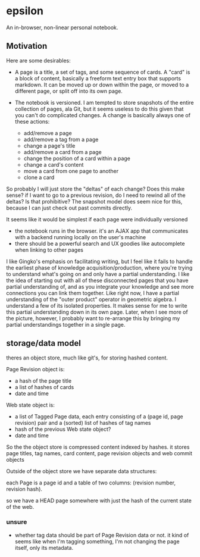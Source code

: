 # epsilon

An in-browser, non-linear personal notebook.

## Motivation
Here are some desirables:

 - A page is a title, a set of tags, and some sequence of cards. A "card" is a block of content, basically a freeform text entry box that supports markdown. It can be moved up or down within the page, or moved to a different page, or split off into its own page.
 - The notebook is versioned. I am tempted to store snapshots of the entire collection of pages, ala Git, but it seems useless to do this given that you can't do complicated changes. A change is basically always one of these actions:

     - add/remove a page
     - add/remove a tag from a page
     - change a page's title
     - add/remove a card from a page
     - change the position of a card within a page
     - change a card's content
     - move a card from one page to another
     - clone a card

  So probably I will just store the "deltas" of each change? Does this make sense? if I want to go to a previous revision, do I need to rewind all of the deltas? Is that prohibitive? The snapshot model does seem nice for this, because I can just check out past commits directly.

It seems like it would be simplest if each page were individually versioned

 - the notebook runs in the browser. it's an AJAX app that communicates with a backend running locally on the user's machine
 - there should be a powerful search and UX goodies like autocomplete when linking to other pages

I like Gingko's emphasis on facilitating writing, but I feel like it fails to handle the earliest phase of knowledge acquisition/production, where you're trying to understand what's going on and only have a partial understanding. I like the idea of starting out with all of these disconnected pages that you have partial understanding of, and as you integrate your knowledge and see more connections you can link them together. Like right now, I have a partial understanding of the "outer product" operator in geometric algebra. I understand a few of its isolated properties. It makes sense for me to write this partial understanding down in its own page. Later, when I see more of the picture, however, I probably want to re-arrange this by bringing my partial understandings together in a single page.

## storage/data model

theres an object store, much like git's, for storing hashed content.

Page Revision object is:

 - a hash of the page title
 - a list of hashes of cards
 - date and time

Web state object is:

 - a list of Tagged Page data, each entry consisting of a (page id, page revision) pair and a (sorted) list of hashes of tag names
 - hash of the previous Web state object?
 - date and time

So the the object store is compressed content indexed by hashes. it stores page titles, tag names, card content, page revision objects and web commit objects

Outside of the object store we have separate data structures:

each Page is a page id and a table of two columns: (revision number, revision hash).

so we have a HEAD page somewhere with just the hash of the current state of the web.

### unsure

 - whether tag data should be part of Page Revision data or not. it kind of seems like when I'm tagging something, I'm not changing the page itself, only its metadata.
